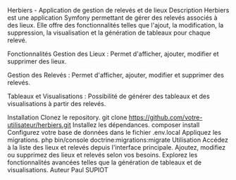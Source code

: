 Herbiers - Application de gestion de relevés et de lieux
Description
Herbiers est une application Symfony permettant de gérer des relevés associés à des lieux. Elle offre des fonctionnalités telles que l'ajout, la modification, la suppression, la visualisation et la génération de tableaux pour chaque relevé.

Fonctionnalités
Gestion des Lieux : Permet d'afficher, ajouter, modifier et supprimer des lieux.

Gestion des Relevés : Permet d'afficher, ajouter, modifier et supprimer des relevés.

Tableaux et Visualisations : Possibilité de générer des tableaux et des visualisations à partir des relevés.

Installation
Clonez le repository.
git clone https://github.com/votre-utilisateur/herbiers.git
Installez les dépendances.
composer install
Configurez votre base de données dans le fichier .env.local
Appliquez les migrations.
php bin/console doctrine:migrations:migrate
Utilisation
Accédez à la liste des lieux et relevés depuis l'interface principale.
Ajoutez, modifiez ou supprimez des lieux et relevés selon vos besoins.
Explorez les fonctionnalités avancées telles que la génération de tableaux et de visualisations.
Auteur
Paul SUPIOT
